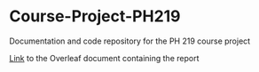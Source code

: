 # Course-Project-PH219
Documentation and code repository for the PH 219 course project

[Link](https://www.overleaf.com/read/bsmnjtskbbjr) to the Overleaf document containing the report
